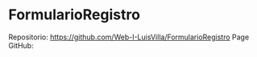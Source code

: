 # FormularioRegistro
Repositorio: https://github.com/Web-I-LuisVilla/FormularioRegistro
Page GitHub: 
